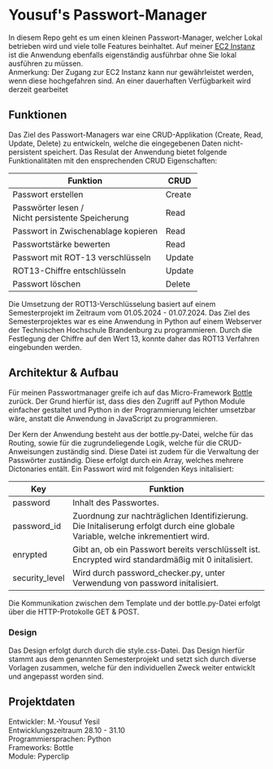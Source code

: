 # Yousuf's Passwort-Manager
In diesem Repo geht es um einen kleinen Passwort-Manager, welcher Lokal betrieben wird und viele tolle Features beinhaltet. 
Auf meiner [EC2 Instanz](http://havelit.tech:8080) ist die Anwendung ebenfalls eigenständig ausführbar ohne Sie lokal ausführen zu müssen.<br> Anmerkung: Der Zugang zur EC2 Instanz kann nur gewährleistet werden, wenn diese hochgefahren sind. An einer dauerhaften Verfügbarkeit wird derzeit gearbeitet
## Funktionen

Das Ziel des Passwort-Managers war eine CRUD-Applikation (Create, Read, Update, Delete) zu entwickeln, welche die eingegebenen Daten nicht-persistent speichert.
Das Resulat der Anwendung bietet folgende Funktionalitäten mit den ensprechenden CRUD Eigenschaften:

Funktion | CRUD 
--- | --- 
Passwort erstellen | Create
Passwörter lesen   /<br> Nicht persistente Speicherung | Read
Passwort in Zwischenablage kopieren | Read
Passwortstärke bewerten | Read
Passwort mit ROT-13 verschlüsseln | Update
ROT13-Chiffre entschlüsseln | Update
Passwort löschen | Delete


Die Umsetzung der ROT13-Verschlüsselung basiert auf einem Semesterprojekt im Zeitraum vom 01.05.2024 - 01.07.2024. Das Ziel des Semesterprojektes war es eine Anwendung in Python auf einem Webserver der Technischen Hochschule Brandenburg zu programmieren. Durch die Festlegung der Chiffre auf den Wert 13, konnte daher das ROT13 Verfahren eingebunden werden. 


## Architektur & Aufbau

Für meinen Passwortmanager greife ich auf das Micro-Framework [Bottle](https://github.com/bottlepy/bottle) zurück. Der Grund hierfür ist, dass dies den Zugriff auf Python Module einfacher gestaltet und Python in der Programmierung leichter umsetzbar wäre,
anstatt die Anwendung in JavaScript zu programmieren. 

Der Kern der Anwendung besteht aus der bottle.py-Datei, welche für das Routing, sowie für die zugrundeliegende Logik, welche für die CRUD-Anweisungen zuständig sind.
Diese Datei ist zudem für die Verwaltung der Passwörter zuständig.
Diese erfolgt durch ein Array, welches mehrere Dictonaries entält. Ein Passwort wird mit folgenden Keys initalisiert:



Key | Funktion 
--- | --- 
password | Inhalt des Passwortes.
password_id | Zuordnung zur nachträglichen Identifizierung.<br> Die Initaliserung erfolgt durch eine globale Variable, welche inkrementiert wird.
enrypted| Gibt an, ob ein Passwort bereits verschlüsselt ist. <br> Encrypted wird standardmäßig mit 0 initalisiert.
security_level | Wird durch password_checker.py, unter Verwendung von password initalisiert.

Die Kommunikation zwischen dem Template und der bottle.py-Datei erfolgt über die HTTP-Protokolle GET & POST.


### Design 
Das Design erfolgt durch durch die style.css-Datei. Das Design hierfür stammt aus dem genannten Semesterprojekt und setzt sich durch diverse Vorlagen zusammen, welche für den individuellen Zweck weiter entwicklt und angepasst worden sind.


## Projektdaten
Entwickler: M.-Yousuf Yesil <br>
Entwicklungszeitraum 28.10 - 31.10 <br>
Programmiersprachen: Python <br>
Frameworks: Bottle <br>
Module: Pyperclip


